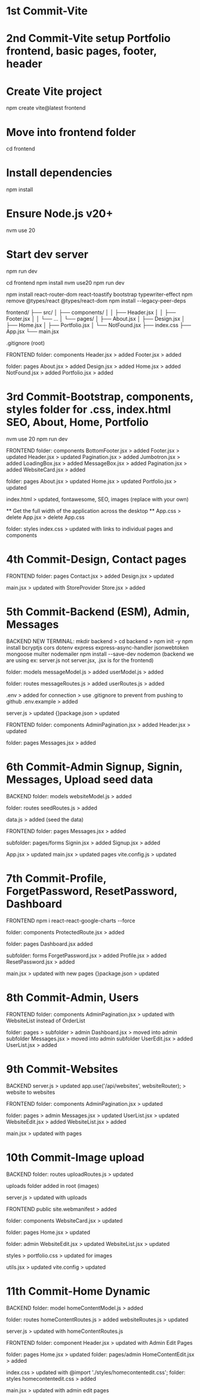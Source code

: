 # 1st Commit-Vite

# 2nd Commit-Vite setup Portfolio frontend, basic pages, footer, header

# Create Vite project

npm create vite@latest frontend

# Move into frontend folder

cd frontend

# Install dependencies

npm install

# Ensure Node.js v20+

nvm use 20

# Start dev server

npm run dev

cd frontend
npm install
nvm use20
npm run dev

npm install react-router-dom react-toastify bootstrap typewriter-effect
npm remove @types/react @types/react-dom
npm install --legacy-peer-deps

frontend/
├── src/
│ ├── components/
│ │ ├── Header.jsx
│ │ ├── Footer.jsx
│ │ └── ...
│ └── pages/
│ ├── About.jsx
│ ├── Design.jsx
│ ├── Home.jsx
│ ├── Portfolio.jsx
│ └── NotFound.jsx
├── index.css
├── App.jsx
└── main.jsx

.gitignore (root)

FRONTEND
folder: components
Header.jsx > added
Footer.jsx > added

folder: pages
About.jsx > added
Design.jsx > added
Home.jsx > added
NotFound.jsx > added
Portfolio.jsx > added

# 3rd Commit-Bootstrap, components, styles folder for .css, index.html SEO, About, Home, Portfolio

nvm use 20
npm run dev

FRONTEND
folder: components
BottomFooter.jsx > added
Footer.jsx > updated
Header.jsx > updated
Pagination.jsx > added
Jumbotron.jsx > added
LoadingBox.jsx > added
MessageBox.jsx > added
Pagination.jsx > added
WebsiteCard.jsx > added

folder: pages
About.jsx > updated
Home.jsx > updated
Portfolio.jsx > updated

index.html > updated, fontawesome, SEO, images (replace with your own)

** Get the full width of the application across the desktop **
App.css > delete
App.jsx > delete App.css

folder: styles
index.css > updated with links to individual pages and components

# 4th Commit-Design, Contact pages

FRONTEND
folder: pages
Contact.jsx > added
Design.jsx > updated

main.jsx > updated with StoreProvider
Store.jsx > added

# 5th Commit-Backend (ESM), Admin, Messages

BACKEND
NEW TERMINAL: mkdir backend > cd backend > npm init -y
npm install bcryptjs cors dotenv express express-async-handler jsonwebtoken mongoose multer nodemailer
npm install --save-dev nodemon
(backend we are using ex: server.js not server.jsx, .jsx is for the frontend)

folder: models
messageModel.js > added
userModel.js > added

folder: routes
messageRoutes.js > added
userRoutes.js > added

.env > added for connection > use .gitignore to prevent from pushing to github
.env.example > added

server.js > updated
{}package.json > updated

FRONTEND
folder: components
AdminPagination.jsx > added
Header.jsx > updated

folder: pages
Messages.jsx > added

# 6th Commit-Admin Signup, Signin, Messages, Upload seed data

BACKEND
folder: models
websiteModel.js > added

folder: routes
seedRoutes.js > added

data.js > added (seed the data)

FRONTEND
folder: pages
Messages.jsx > added

subfolder: pages/forms
Signin.jsx > added
Signup.jsx > added

App.jsx > updated
main.jsx > updated pages
vite.config.js > updated

# 7th Commit-Profile, ForgetPassword, ResetPassword, Dashboard

FRONTEND
npm i react-react-google-charts --force

folder: components
ProtectedRoute.jsx > added

folder: pages
Dashboard.jsx added

subfolder: forms
ForgetPassword.jsx > added
Profile.jsx > added
ResetPassword.jsx > added

main.jsx > updated with new pages
{}package.json > updated

# 8th Commit-Admin, Users

FRONTEND
folder: components
AdminPagination.jsx > updated with WebsiteList instead of OrderList

folder: pages > subfolder > admin
Dashboard.jsx > moved into admin subfolder
Messages.jsx > moved into admin subfolder
UserEdit.jsx > added
UserList.jsx > added

# 9th Commit-Websites

BACKEND
server.js > updated app.use('/api/websites', websiteRouter); > website to websites

FRONTEND
folder: components
AdminPagination.jsx > updated

folder: pages > admin
Messages.jsx > updated
UserList.jsx > updated
WebsiteEdit.jsx > added
WebsiteList.jsx > added

main.jsx > updated with pages

# 10th Commit-Image upload

BACKEND
folder: routes
uploadRoutes.js > updated

uploads folder added in root (images)

server.js > updated with uploads

FRONTEND
public
site.webmanifest > added

folder: components
WebsiteCard.jsx > updated

folder: pages
Home.jsx > updated

folder: admin
WebsiteEdit.jsx > updated
WebsiteList.jsx > updated

styles > portfolio.css > updated for images

utils.jsx > updated
vite.config > updated

# 11th Commit-Home Dynamic

BACKEND
folder: model
homeContentModel.js > added

folder: routes
homeContentRoutes.js > added
websiteRoutes.js > updated

server.js > updated with homeContentRoutes.js

FRONTEND
folder: component
Header.jsx > updated with Admin Edit Pages

folder: pages
Home.jsx > updated
folder: pages/admin
HomeContentEdit.jsx > added

index.css > updated with @import './styles/homecontentedit.css';
folder: styles
homecontentedit.css > added

main.jsx > updated with admin edit pages
